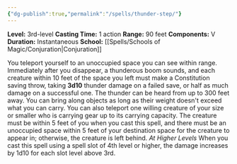```yaml
---
{"dg-publish":true,"permalink":"/spells/thunder-step/"}
---
```


**Level:** 3rd-level
**Casting Time:** 1 action
**Range:** 90 feet
**Components:** V
**Duration:** Instantaneous
**School:** [[Spells/Schools of Magic/Conjuration\|Conjuration]]

You teleport yourself to an unoccupied space you can see within range. Immediately after you disappear, a thunderous boom sounds, and each creature within 10 feet of the space you left must make a Constitution saving throw, taking **3d10** thunder damage on a failed save, or half as much damage on a successful one. The thunder can be heard from up to 300 feet away.
You can bring along objects as long as their weight doesn't exceed what you can carry. You can also teleport one willing creature of your size or smaller who is carrying gear up to its carrying capacity. The creature must be within 5 feet of you when you cast this spell, and there must be an unoccupied space within 5 feet of your destination space for the creature to appear in; otherwise, the creature is left behind.
_At Higher Levels_
When you cast this spell using a spell slot of 4th level or higher, the damage increases by 1d10 for each slot level above 3rd.